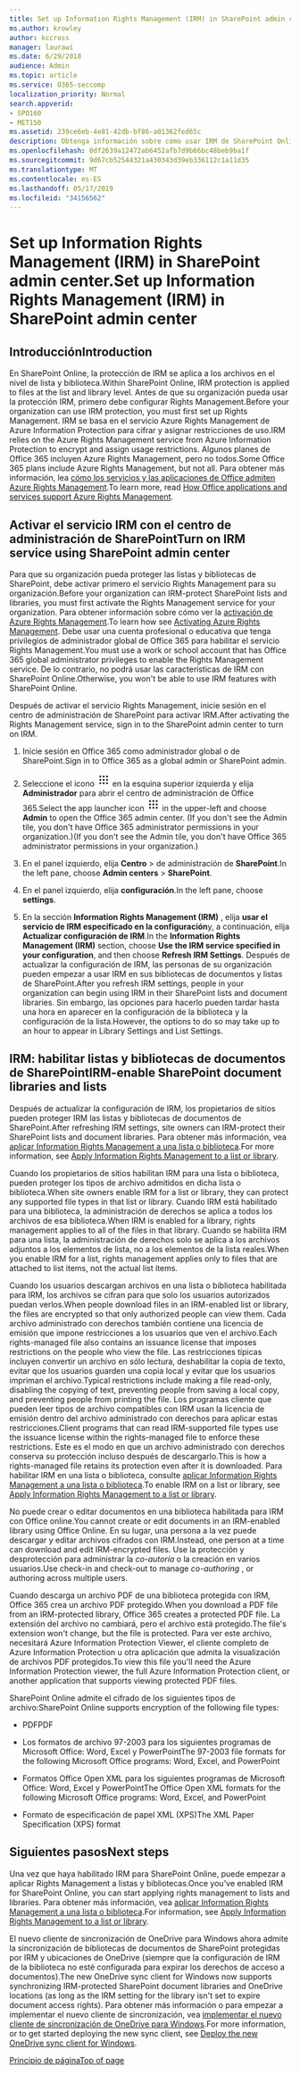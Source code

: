 ```yaml
---
title: Set up Information Rights Management (IRM) in SharePoint admin center.
ms.author: krowley
author: kccross
manager: laurawi
ms.date: 6/29/2018
audience: Admin
ms.topic: article
ms.service: O365-seccomp
localization_priority: Normal
search.appverid:
- SPO160
- MET150
ms.assetid: 239ce6eb-4e81-42db-bf86-a01362fed65c
description: Obtenga información sobre cómo usar IRM de SharePoint Online a través de Microsoft Azure Active Directory Rights Management Services (RMS) para proteger listas y bibliotecas de documentos de SharePoint.
ms.openlocfilehash: 0df2639a12472ab6452afb7d9b66bc48beb9ba1f
ms.sourcegitcommit: 9d67cb52544321a430343d39eb336112c1a11d35
ms.translationtype: MT
ms.contentlocale: es-ES
ms.lasthandoff: 05/17/2019
ms.locfileid: "34156562"
---
```

# <a name="set-up-information-rights-management-irm-in-sharepoint-admin-center"></a><span data-ttu-id="ffb4a-103">Set up Information Rights Management (IRM) in SharePoint admin center.</span><span class="sxs-lookup"><span data-stu-id="ffb4a-103">Set up Information Rights Management (IRM) in SharePoint admin center</span></span>

## <a name="introduction"></a><span data-ttu-id="ffb4a-104">Introducción</span><span class="sxs-lookup"><span data-stu-id="ffb4a-104">Introduction</span></span>

<span data-ttu-id="ffb4a-105">En SharePoint Online, la protección de IRM se aplica a los archivos en el nivel de lista y biblioteca.</span><span class="sxs-lookup"><span data-stu-id="ffb4a-105">Within SharePoint Online, IRM protection is applied to files at the list and library level.</span></span> <span data-ttu-id="ffb4a-106">Antes de que su organización pueda usar la protección IRM, primero debe configurar Rights Management.</span><span class="sxs-lookup"><span data-stu-id="ffb4a-106">Before your organization can use IRM protection, you must first set up Rights Management.</span></span> <span data-ttu-id="ffb4a-107">IRM se basa en el servicio Azure Rights Management de Azure Information Protection para cifrar y asignar restricciones de uso.</span><span class="sxs-lookup"><span data-stu-id="ffb4a-107">IRM relies on the Azure Rights Management service from Azure Information Protection to encrypt and assign usage restrictions.</span></span> <span data-ttu-id="ffb4a-108">Algunos planes de Office 365 incluyen Azure Rights Management, pero no todos.</span><span class="sxs-lookup"><span data-stu-id="ffb4a-108">Some Office 365 plans include Azure Rights Management, but not all.</span></span> <span data-ttu-id="ffb4a-109">Para obtener más información, lea [cómo los servicios y las aplicaciones de Office admiten Azure Rights Management](https://docs.microsoft.com/azure/information-protection/understand-explore/office-apps-services-support).</span><span class="sxs-lookup"><span data-stu-id="ffb4a-109">To learn more, read [How Office applications and services support Azure Rights Management](https://docs.microsoft.com/azure/information-protection/understand-explore/office-apps-services-support).</span></span>
  
## <a name="turn-on-irm-service-using-sharepoint-admin-center"></a><span data-ttu-id="ffb4a-110">Activar el servicio IRM con el centro de administración de SharePoint</span><span class="sxs-lookup"><span data-stu-id="ffb4a-110">Turn on IRM service using SharePoint admin center</span></span>

<span data-ttu-id="ffb4a-111">Para que su organización pueda proteger las listas y bibliotecas de SharePoint, debe activar primero el servicio Rights Management para su organización.</span><span class="sxs-lookup"><span data-stu-id="ffb4a-111">Before your organization can IRM-protect SharePoint lists and libraries, you must first activate the Rights Management service for your organization.</span></span> <span data-ttu-id="ffb4a-112">Para obtener información sobre cómo ver la [activación de Azure Rights Management](https://docs.microsoft.com/information-protection/deploy-use/activate-service).</span><span class="sxs-lookup"><span data-stu-id="ffb4a-112">To learn how see [Activating Azure Rights Management](https://docs.microsoft.com/information-protection/deploy-use/activate-service).</span></span> <span data-ttu-id="ffb4a-113">Debe usar una cuenta profesional o educativa que tenga privilegios de administrador global de Office 365 para habilitar el servicio Rights Management.</span><span class="sxs-lookup"><span data-stu-id="ffb4a-113">You must use a work or school account that has Office 365 global administrator privileges to enable the Rights Management service.</span></span> <span data-ttu-id="ffb4a-114">De lo contrario, no podrá usar las características de IRM con SharePoint Online.</span><span class="sxs-lookup"><span data-stu-id="ffb4a-114">Otherwise, you won't be able to use IRM features with SharePoint Online.</span></span>
  
<span data-ttu-id="ffb4a-115">Después de activar el servicio Rights Management, inicie sesión en el centro de administración de SharePoint para activar IRM.</span><span class="sxs-lookup"><span data-stu-id="ffb4a-115">After activating the Rights Management service, sign in to the SharePoint admin center to turn on IRM.</span></span>
  
1. <span data-ttu-id="ffb4a-116">Inicie sesión en Office 365 como administrador global o de SharePoint.</span><span class="sxs-lookup"><span data-stu-id="ffb4a-116">Sign in to Office 365 as a global admin or SharePoint admin.</span></span>
    
2. <span data-ttu-id="ffb4a-117">Seleccione el icono ![del iniciador de aplicaciones el icono del iniciador de aplicaciones en Office 365](media/e5aee650-c566-4100-aaad-4cc2355d909f.png) en la esquina superior izquierda y elija **Administrador** para abrir el centro de administración de Office 365.</span><span class="sxs-lookup"><span data-stu-id="ffb4a-117">Select the app launcher icon ![The app launcher icon in Office 365](media/e5aee650-c566-4100-aaad-4cc2355d909f.png) in the upper-left and choose **Admin** to open the Office 365 admin center.</span></span> <span data-ttu-id="ffb4a-118">(If you don't see the Admin tile, you don't have Office 365 administrator permissions in your organization.)</span><span class="sxs-lookup"><span data-stu-id="ffb4a-118">(If you don't see the Admin tile, you don't have Office 365 administrator permissions in your organization.)</span></span> 
    
3. <span data-ttu-id="ffb4a-119">En el panel izquierdo, elija **Centro** \> de administración de **SharePoint**.</span><span class="sxs-lookup"><span data-stu-id="ffb4a-119">In the left pane, choose **Admin centers** \> **SharePoint**.</span></span>
    
4. <span data-ttu-id="ffb4a-120">En el panel izquierdo, elija **configuración**.</span><span class="sxs-lookup"><span data-stu-id="ffb4a-120">In the left pane, choose **settings**.</span></span>
    
5. <span data-ttu-id="ffb4a-121">En la sección **Information Rights Management (IRM)** , elija **usar el servicio de IRM especificado en la configuración**y, a continuación, elija **Actualizar configuración de IRM**.</span><span class="sxs-lookup"><span data-stu-id="ffb4a-121">In the **Information Rights Management (IRM)** section, choose **Use the IRM service specified in your configuration**, and then choose **Refresh IRM Settings**.</span></span> <span data-ttu-id="ffb4a-122">Después de actualizar la configuración de IRM, las personas de su organización pueden empezar a usar IRM en sus bibliotecas de documentos y listas de SharePoint.</span><span class="sxs-lookup"><span data-stu-id="ffb4a-122">After you refresh IRM settings, people in your organization can begin using IRM in their SharePoint lists and document libraries.</span></span> <span data-ttu-id="ffb4a-123">Sin embargo, las opciones para hacerlo pueden tardar hasta una hora en aparecer en la configuración de la biblioteca y la configuración de la lista.</span><span class="sxs-lookup"><span data-stu-id="ffb4a-123">However, the options to do so may take up to an hour to appear in Library Settings and List Settings.</span></span>
    
## <a name="irm-enable-sharepoint-document-libraries-and-lists"></a><span data-ttu-id="ffb4a-124">IRM: habilitar listas y bibliotecas de documentos de SharePoint</span><span class="sxs-lookup"><span data-stu-id="ffb4a-124">IRM-enable SharePoint document libraries and lists</span></span>
<span data-ttu-id="ffb4a-125"><a name="__toc220831191"> </a></span><span class="sxs-lookup"><span data-stu-id="ffb4a-125"></span></span>

<span data-ttu-id="ffb4a-126">Después de actualizar la configuración de IRM, los propietarios de sitios pueden proteger IRM las listas y bibliotecas de documentos de SharePoint.</span><span class="sxs-lookup"><span data-stu-id="ffb4a-126">After refreshing IRM settings, site owners can IRM-protect their SharePoint lists and document libraries.</span></span> <span data-ttu-id="ffb4a-127">Para obtener más información, vea [aplicar Information Rights Management a una lista o biblioteca](apply-irm-to-a-list-or-library.md).</span><span class="sxs-lookup"><span data-stu-id="ffb4a-127">For more information, see [Apply Information Rights Management to a list or library](apply-irm-to-a-list-or-library.md).</span></span>
  
<span data-ttu-id="ffb4a-128">Cuando los propietarios de sitios habilitan IRM para una lista o biblioteca, pueden proteger los tipos de archivo admitidos en dicha lista o biblioteca.</span><span class="sxs-lookup"><span data-stu-id="ffb4a-128">When site owners enable IRM for a list or library, they can protect any supported file types in that list or library.</span></span> <span data-ttu-id="ffb4a-129">Cuando IRM está habilitado para una biblioteca, la administración de derechos se aplica a todos los archivos de esa biblioteca.</span><span class="sxs-lookup"><span data-stu-id="ffb4a-129">When IRM is enabled for a library, rights management applies to all of the files in that library.</span></span> <span data-ttu-id="ffb4a-130">Cuando se habilita IRM para una lista, la administración de derechos solo se aplica a los archivos adjuntos a los elementos de lista, no a los elementos de la lista reales.</span><span class="sxs-lookup"><span data-stu-id="ffb4a-130">When you enable IRM for a list, rights management applies only to files that are attached to list items, not the actual list items.</span></span>
  
<span data-ttu-id="ffb4a-131">Cuando los usuarios descargan archivos en una lista o biblioteca habilitada para IRM, los archivos se cifran para que solo los usuarios autorizados puedan verlos.</span><span class="sxs-lookup"><span data-stu-id="ffb4a-131">When people download files in an IRM-enabled list or library, the files are encrypted so that only authorized people can view them.</span></span> <span data-ttu-id="ffb4a-132">Cada archivo administrado con derechos también contiene una licencia de emisión que impone restricciones a los usuarios que ven el archivo.</span><span class="sxs-lookup"><span data-stu-id="ffb4a-132">Each rights-managed file also contains an issuance license that imposes restrictions on the people who view the file.</span></span> <span data-ttu-id="ffb4a-133">Las restricciones típicas incluyen convertir un archivo en sólo lectura, deshabilitar la copia de texto, evitar que los usuarios guarden una copia local y evitar que los usuarios impriman el archivo.</span><span class="sxs-lookup"><span data-stu-id="ffb4a-133">Typical restrictions include making a file read-only, disabling the copying of text, preventing people from saving a local copy, and preventing people from printing the file.</span></span> <span data-ttu-id="ffb4a-134">Los programas cliente que pueden leer tipos de archivo compatibles con IRM usan la licencia de emisión dentro del archivo administrado con derechos para aplicar estas restricciones.</span><span class="sxs-lookup"><span data-stu-id="ffb4a-134">Client programs that can read IRM-supported file types use the issuance license within the rights-managed file to enforce these restrictions.</span></span> <span data-ttu-id="ffb4a-135">Este es el modo en que un archivo administrado con derechos conserva su protección incluso después de descargarlo.</span><span class="sxs-lookup"><span data-stu-id="ffb4a-135">This is how a rights-managed file retains its protection even after it is downloaded.</span></span> <span data-ttu-id="ffb4a-136">Para habilitar IRM en una lista o biblioteca, consulte [aplicar Information Rights Management a una lista o biblioteca](apply-irm-to-a-list-or-library.md).</span><span class="sxs-lookup"><span data-stu-id="ffb4a-136">To enable IRM on a list or library, see [Apply Information Rights Management to a list or library](apply-irm-to-a-list-or-library.md).</span></span>
  
<span data-ttu-id="ffb4a-137">No puede crear o editar documentos en una biblioteca habilitada para IRM con Office online.</span><span class="sxs-lookup"><span data-stu-id="ffb4a-137">You cannot create or edit documents in an IRM-enabled library using Office Online.</span></span> <span data-ttu-id="ffb4a-138">En su lugar, una persona a la vez puede descargar y editar archivos cifrados con IRM.</span><span class="sxs-lookup"><span data-stu-id="ffb4a-138">Instead, one person at a time can download and edit IRM-encrypted files.</span></span> <span data-ttu-id="ffb4a-139">Use la protección y desprotección para administrar la *co-autoría* o la creación en varios usuarios.</span><span class="sxs-lookup"><span data-stu-id="ffb4a-139">Use check-in and check-out to manage  *co-authoring*  , or authoring across multiple users.</span></span> 
  
<span data-ttu-id="ffb4a-140">Cuando descarga un archivo PDF de una biblioteca protegida con IRM, Office 365 crea un archivo PDF protegido.</span><span class="sxs-lookup"><span data-stu-id="ffb4a-140">When you download a PDF file from an IRM-protected library, Office 365 creates a protected PDF file.</span></span> <span data-ttu-id="ffb4a-141">La extensión del archivo no cambiará, pero el archivo está protegido.</span><span class="sxs-lookup"><span data-stu-id="ffb4a-141">The file's extension won't change, but the file is protected.</span></span> <span data-ttu-id="ffb4a-142">Para ver este archivo, necesitará Azure Information Protection Viewer, el cliente completo de Azure Information Protection u otra aplicación que admita la visualización de archivos PDF protegidos.</span><span class="sxs-lookup"><span data-stu-id="ffb4a-142">To view this file you'll need the Azure Information Protection viewer, the full Azure Information Protection client, or another application that supports viewing protected PDF files.</span></span> 
  
<span data-ttu-id="ffb4a-143">SharePoint Online admite el cifrado de los siguientes tipos de archivo:</span><span class="sxs-lookup"><span data-stu-id="ffb4a-143">SharePoint Online supports encryption of the following file types:</span></span>
  
- <span data-ttu-id="ffb4a-144">PDF</span><span class="sxs-lookup"><span data-stu-id="ffb4a-144">PDF</span></span>
    
- <span data-ttu-id="ffb4a-145">Los formatos de archivo 97-2003 para los siguientes programas de Microsoft Office: Word, Excel y PowerPoint</span><span class="sxs-lookup"><span data-stu-id="ffb4a-145">The 97-2003 file formats for the following Microsoft Office programs: Word, Excel, and PowerPoint</span></span>
    
- <span data-ttu-id="ffb4a-146">Formatos Office Open XML para los siguientes programas de Microsoft Office: Word, Excel y PowerPoint</span><span class="sxs-lookup"><span data-stu-id="ffb4a-146">The Office Open XML formats for the following Microsoft Office programs: Word, Excel, and PowerPoint</span></span>
    
- <span data-ttu-id="ffb4a-147">Formato de especificación de papel XML (XPS)</span><span class="sxs-lookup"><span data-stu-id="ffb4a-147">The XML Paper Specification (XPS) format</span></span>
    
## <a name="next-steps"></a><span data-ttu-id="ffb4a-148">Siguientes pasos</span><span class="sxs-lookup"><span data-stu-id="ffb4a-148">Next steps</span></span>
<span data-ttu-id="ffb4a-149"><a name="__toc220831191"> </a></span><span class="sxs-lookup"><span data-stu-id="ffb4a-149"></span></span>

<span data-ttu-id="ffb4a-150">Una vez que haya habilitado IRM para SharePoint Online, puede empezar a aplicar Rights Management a listas y bibliotecas.</span><span class="sxs-lookup"><span data-stu-id="ffb4a-150">Once you've enabled IRM for SharePoint Online, you can start applying rights management to lists and libraries.</span></span> <span data-ttu-id="ffb4a-151">Para obtener más información, vea [aplicar Information Rights Management a una lista o biblioteca](apply-irm-to-a-list-or-library.md).</span><span class="sxs-lookup"><span data-stu-id="ffb4a-151">For information, see [Apply Information Rights Management to a list or library](apply-irm-to-a-list-or-library.md).</span></span>
  
<span data-ttu-id="ffb4a-152">El nuevo cliente de sincronización de OneDrive para Windows ahora admite la sincronización de bibliotecas de documentos de SharePoint protegidas por IRM y ubicaciones de OneDrive (siempre que la configuración de IRM de la biblioteca no esté configurada para expirar los derechos de acceso a documentos).</span><span class="sxs-lookup"><span data-stu-id="ffb4a-152">The new OneDrive sync client for Windows now supports synchronizing IRM-protected SharePoint document libraries and OneDrive locations (as long as the IRM setting for the library isn't set to expire document access rights).</span></span> <span data-ttu-id="ffb4a-153">Para obtener más información o para empezar a implementar el nuevo cliente de sincronización, vea [implementar el nuevo cliente de sincronización de OneDrive para Windows](https://support.office.com/article/3f3a511c-30c6-404a-98bf-76f95c519668).</span><span class="sxs-lookup"><span data-stu-id="ffb4a-153">For more information, or to get started deploying the new sync client, see [Deploy the new OneDrive sync client for Windows](https://support.office.com/article/3f3a511c-30c6-404a-98bf-76f95c519668).</span></span>
  
[<span data-ttu-id="ffb4a-154">Principio de página</span><span class="sxs-lookup"><span data-stu-id="ffb4a-154">Top of page</span></span>](#introduction)  

